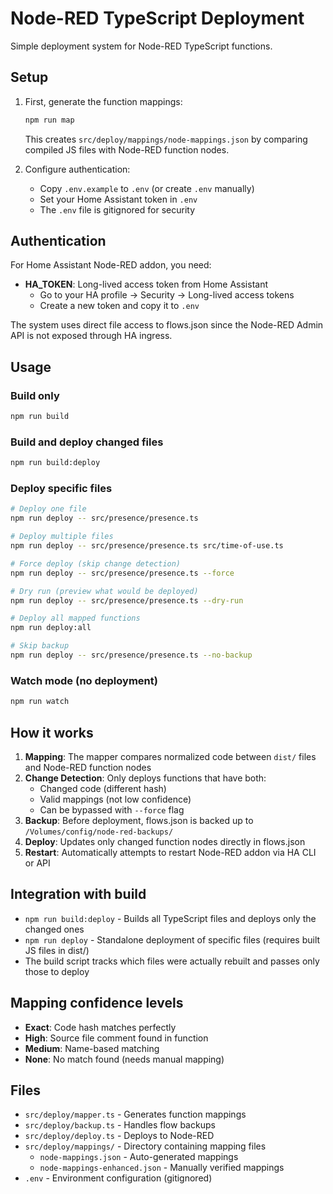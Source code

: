 # Node-RED TypeScript Deployment

Simple deployment system for Node-RED TypeScript functions.

## Setup

1. First, generate the function mappings:
   ```bash
   npm run map
   ```
   This creates `src/deploy/mappings/node-mappings.json` by comparing compiled JS files with Node-RED function nodes.

2. Configure authentication:
   - Copy `.env.example` to `.env` (or create `.env` manually)
   - Set your Home Assistant token in `.env`
   - The `.env` file is gitignored for security

## Authentication

For Home Assistant Node-RED addon, you need:
- **HA_TOKEN**: Long-lived access token from Home Assistant
  - Go to your HA profile → Security → Long-lived access tokens
  - Create a new token and copy it to `.env`

The system uses direct file access to flows.json since the Node-RED Admin API is not exposed through HA ingress.

## Usage

### Build only
```bash
npm run build
```

### Build and deploy changed files
```bash
npm run build:deploy
```

### Deploy specific files
```bash
# Deploy one file
npm run deploy -- src/presence/presence.ts

# Deploy multiple files
npm run deploy -- src/presence/presence.ts src/time-of-use.ts

# Force deploy (skip change detection)
npm run deploy -- src/presence/presence.ts --force

# Dry run (preview what would be deployed)
npm run deploy -- src/presence/presence.ts --dry-run

# Deploy all mapped functions
npm run deploy:all

# Skip backup
npm run deploy -- src/presence/presence.ts --no-backup
```

### Watch mode (no deployment)
```bash
npm run watch
```

## How it works

1. **Mapping**: The mapper compares normalized code between `dist/` files and Node-RED function nodes
2. **Change Detection**: Only deploys functions that have both:
   - Changed code (different hash)
   - Valid mappings (not low confidence)
   - Can be bypassed with `--force` flag
3. **Backup**: Before deployment, flows.json is backed up to `/Volumes/config/node-red-backups/`
4. **Deploy**: Updates only changed function nodes directly in flows.json
5. **Restart**: Automatically attempts to restart Node-RED addon via HA CLI or API

## Integration with build

- `npm run build:deploy` - Builds all TypeScript files and deploys only the changed ones
- `npm run deploy` - Standalone deployment of specific files (requires built JS files in dist/)
- The build script tracks which files were actually rebuilt and passes only those to deploy

## Mapping confidence levels

- **Exact**: Code hash matches perfectly
- **High**: Source file comment found in function
- **Medium**: Name-based matching
- **None**: No match found (needs manual mapping)

## Files

- `src/deploy/mapper.ts` - Generates function mappings
- `src/deploy/backup.ts` - Handles flow backups  
- `src/deploy/deploy.ts` - Deploys to Node-RED
- `src/deploy/mappings/` - Directory containing mapping files
  - `node-mappings.json` - Auto-generated mappings
  - `node-mappings-enhanced.json` - Manually verified mappings
- `.env` - Environment configuration (gitignored)